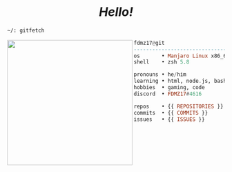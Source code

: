 <h1 align="center">
  <i>Hello!</i>
</h1>


```sh
~/: gitfetch
```

<img align="left" src="https://avatars.githubusercontent.com/u/85776604?v=4" width="290" />

```haskell
fdmz17@git
------------------------------
os       • Manjaro Linux x86_64
shell    • zsh 5.8

pronouns • he/him
learning • html, node.js, bash
hobbies  • gaming, code
discord  • FDMZ17#4616

repos    • {{ REPOSITORIES }}
commits  • {{ COMMITS }}
issues   • {{ ISSUES }}
```
